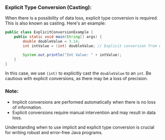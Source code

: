 ### Explicit Type Conversion (Casting):

When there is a possibility of data loss, explicit type conversion is required. This is also known as casting. Here's an example:

```java
public class ExplicitConversionExample {
    public static void main(String[] args) {
        double doubleValue = 3.14;
        int intValue = (int) doubleValue; // Explicit conversion from double to int (possible data loss)

        System.out.println("Int Value: " + intValue);
    }
}
```

In this case, we use `(int)` to explicitly cast the `doubleValue` to an `int`. Be cautious with explicit conversions, as there may be a loss of precision.

### Note:

- Implicit conversions are performed automatically when there is no loss of information.
- Explicit conversions require manual intervention and may result in data loss.

Understanding when to use implicit and explicit type conversion is crucial for writing robust and error-free Java programs.
